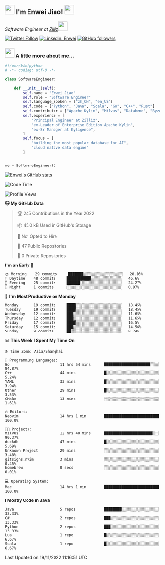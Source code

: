<h2><img src="https://emojis.slackmojis.com/emojis/images/1531849430/4246/blob-sunglasses.gif?1531849430" width="30"/> I'm  Enwei Jiao! <img src="https://media.giphy.com/media/juBt25nT1KGys/giphy.gif" width=30> </h2>
<!-- <img align='right' src="https://media.giphy.com/media/M9gbBd9nbDrOTu1Mqx/giphy.gif" width="230"> -->
<p><em>Software Engineer at <a href="https://zilliz.com/">Zilliz</a><img src="https://media.giphy.com/media/WUlplcMpOCEmTGBtBW/giphy.gif" width="30"></em></p>

[![Twitter Follow](https://img.shields.io/twitter/follow/misteranmol?label=Follow)](https://twitter.com/intent/follow?screen_name=EnweiJiao)
[![Linkedin: Enwei](https://img.shields.io/badge/-enwei-blue?style=&logo=Linkedin&logoColor=white&link=https://www.linkedin.com/in/enwei-jiao-41192a97)](https://www.linkedin.com/in/enwei-jiao-41192a97/)
[![GitHub followers](https://img.shields.io/github/followers/jiaoew1991?label=Follow&style=social)](https://github.com/jiaoew1991)


### <img src="https://media.giphy.com/media/VgCDAzcKvsR6OM0uWg/giphy.gif" width="30"> A little more about me...  

```python
#!/usr/bin/python
# -*- coding: utf-8 -*-

class SoftwareEngineer:

    def __init__(self):
        self.name = "Enwei Jiao"
        self.role = "Software Engineer"
        self.language_spoken = ["zh_CN", "en_US"]
        self.code = ["Python", "Java", "Scala", "Go", "C++", "Rust"]
        self.contributer = ["Apache Kylin", "Milvus", "Databend", "Byzer-Lang"]
        self.experience = [
            "Principal Engineer at Zilliz",
            "ex-Leader of Enterprise Edition Apache Kylin",
            "ex-Sr Manager at Kyligence",
        ]
        self.focus = [
            "building the most popular database for AI",
            "cloud native data engine"
        ]


me = SoftwareEngineer()
```

[![Enwei's GitHub stats](https://github-readme-stats.vercel.app/api?username=jiaoew1991&count_private=true&show_icons=true)](https://github.com/jiaoew1991/jiaoew1991)

<!-- [![Top Langs](https://github-readme-stats.vercel.app/api/top-langs/?username=jiaoew1991&layout=compact)](https://github.com/jiaoew1991/jiaoew1991) -->

<!--START_SECTION:waka-->
![Code Time](http://img.shields.io/badge/Code%20Time-295%20hrs%2015%20mins-blue)

![Profile Views](http://img.shields.io/badge/Profile%20Views-1-blue)

**🐱 My GitHub Data** 

> 🏆 245 Contributions in the Year 2022
 > 
> 📦 45.0 kB Used in GitHub's Storage 
 > 
> 🚫 Not Opted to Hire
 > 
> 📜 47 Public Repositories 
 > 
> 🔑 0 Private Repositories  
 > 
**I'm an Early 🐤** 

```text
🌞 Morning    29 commits     ███████░░░░░░░░░░░░░░░░░░   28.16% 
🌆 Daytime    48 commits     ███████████░░░░░░░░░░░░░░   46.6% 
🌃 Evening    25 commits     ██████░░░░░░░░░░░░░░░░░░░   24.27% 
🌙 Night      1 commits      ░░░░░░░░░░░░░░░░░░░░░░░░░   0.97%

```
📅 **I'm Most Productive on Monday** 

```text
Monday       19 commits     ████░░░░░░░░░░░░░░░░░░░░░   18.45% 
Tuesday      19 commits     ████░░░░░░░░░░░░░░░░░░░░░   18.45% 
Wednesday    12 commits     ███░░░░░░░░░░░░░░░░░░░░░░   11.65% 
Thursday     12 commits     ███░░░░░░░░░░░░░░░░░░░░░░   11.65% 
Friday       17 commits     ████░░░░░░░░░░░░░░░░░░░░░   16.5% 
Saturday     15 commits     ███░░░░░░░░░░░░░░░░░░░░░░   14.56% 
Sunday       9 commits      ██░░░░░░░░░░░░░░░░░░░░░░░   8.74%

```


📊 **This Week I Spent My Time On** 

```text
⌚︎ Time Zone: Asia/Shanghai

💬 Programming Languages: 
Go                       11 hrs 54 mins      █████████████████████░░░░   84.87% 
C++                      44 mins             █░░░░░░░░░░░░░░░░░░░░░░░░   5.24% 
YAML                     33 mins             █░░░░░░░░░░░░░░░░░░░░░░░░   3.94% 
Other                    29 mins             █░░░░░░░░░░░░░░░░░░░░░░░░   3.53% 
CMake                    13 mins             ░░░░░░░░░░░░░░░░░░░░░░░░░   1.61%

🔥 Editors: 
Neovim                   14 hrs 1 min        █████████████████████████   100.0%

🐱‍💻 Projects: 
milvus                   12 hrs 40 mins      ██████████████████████░░░   90.37% 
duckdb                   47 mins             █░░░░░░░░░░░░░░░░░░░░░░░░   5.69% 
Unknown Project          29 mins             ░░░░░░░░░░░░░░░░░░░░░░░░░   3.48% 
gitsigns.nvim            3 mins              ░░░░░░░░░░░░░░░░░░░░░░░░░   0.45% 
homebrew                 0 secs              ░░░░░░░░░░░░░░░░░░░░░░░░░   0.01%

💻 Operating System: 
Mac                      14 hrs 1 min        █████████████████████████   100.0%

```

**I Mostly Code in Java** 

```text
Java                     5 repos             ████████░░░░░░░░░░░░░░░░░   33.33% 
C#                       2 repos             ███░░░░░░░░░░░░░░░░░░░░░░   13.33% 
Python                   2 repos             ███░░░░░░░░░░░░░░░░░░░░░░   13.33% 
Lua                      1 repo              █░░░░░░░░░░░░░░░░░░░░░░░░   6.67% 
Scala                    1 repo              █░░░░░░░░░░░░░░░░░░░░░░░░   6.67%

```



 Last Updated on 19/11/2022 11:16:51 UTC
<!--END_SECTION:waka-->
